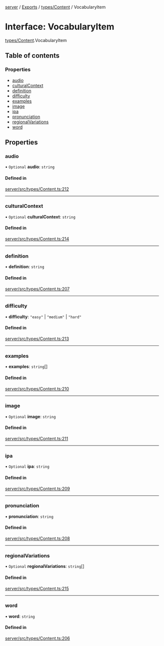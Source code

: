 [server](../README.md) / [Exports](../modules.md) / [types/Content](../modules/types_Content.md) / VocabularyItem

# Interface: VocabularyItem

[types/Content](../modules/types_Content.md).VocabularyItem

## Table of contents

### Properties

- [audio](types_Content.VocabularyItem.md#audio)
- [culturalContext](types_Content.VocabularyItem.md#culturalcontext)
- [definition](types_Content.VocabularyItem.md#definition)
- [difficulty](types_Content.VocabularyItem.md#difficulty)
- [examples](types_Content.VocabularyItem.md#examples)
- [image](types_Content.VocabularyItem.md#image)
- [ipa](types_Content.VocabularyItem.md#ipa)
- [pronunciation](types_Content.VocabularyItem.md#pronunciation)
- [regionalVariations](types_Content.VocabularyItem.md#regionalvariations)
- [word](types_Content.VocabularyItem.md#word)

## Properties

### audio

• `Optional` **audio**: `string`

#### Defined in

[server/src/types/Content.ts:212](https://github.com/niklas-joh/french-learning-platform/blob/df287cd90d2fc20ebbe1da4bb7d2c97b195a5de7/server/src/types/Content.ts#L212)

___

### culturalContext

• `Optional` **culturalContext**: `string`

#### Defined in

[server/src/types/Content.ts:214](https://github.com/niklas-joh/french-learning-platform/blob/df287cd90d2fc20ebbe1da4bb7d2c97b195a5de7/server/src/types/Content.ts#L214)

___

### definition

• **definition**: `string`

#### Defined in

[server/src/types/Content.ts:207](https://github.com/niklas-joh/french-learning-platform/blob/df287cd90d2fc20ebbe1da4bb7d2c97b195a5de7/server/src/types/Content.ts#L207)

___

### difficulty

• **difficulty**: ``"easy"`` \| ``"medium"`` \| ``"hard"``

#### Defined in

[server/src/types/Content.ts:213](https://github.com/niklas-joh/french-learning-platform/blob/df287cd90d2fc20ebbe1da4bb7d2c97b195a5de7/server/src/types/Content.ts#L213)

___

### examples

• **examples**: `string`[]

#### Defined in

[server/src/types/Content.ts:210](https://github.com/niklas-joh/french-learning-platform/blob/df287cd90d2fc20ebbe1da4bb7d2c97b195a5de7/server/src/types/Content.ts#L210)

___

### image

• `Optional` **image**: `string`

#### Defined in

[server/src/types/Content.ts:211](https://github.com/niklas-joh/french-learning-platform/blob/df287cd90d2fc20ebbe1da4bb7d2c97b195a5de7/server/src/types/Content.ts#L211)

___

### ipa

• `Optional` **ipa**: `string`

#### Defined in

[server/src/types/Content.ts:209](https://github.com/niklas-joh/french-learning-platform/blob/df287cd90d2fc20ebbe1da4bb7d2c97b195a5de7/server/src/types/Content.ts#L209)

___

### pronunciation

• **pronunciation**: `string`

#### Defined in

[server/src/types/Content.ts:208](https://github.com/niklas-joh/french-learning-platform/blob/df287cd90d2fc20ebbe1da4bb7d2c97b195a5de7/server/src/types/Content.ts#L208)

___

### regionalVariations

• `Optional` **regionalVariations**: `string`[]

#### Defined in

[server/src/types/Content.ts:215](https://github.com/niklas-joh/french-learning-platform/blob/df287cd90d2fc20ebbe1da4bb7d2c97b195a5de7/server/src/types/Content.ts#L215)

___

### word

• **word**: `string`

#### Defined in

[server/src/types/Content.ts:206](https://github.com/niklas-joh/french-learning-platform/blob/df287cd90d2fc20ebbe1da4bb7d2c97b195a5de7/server/src/types/Content.ts#L206)
